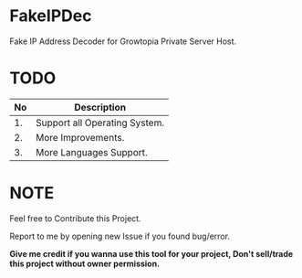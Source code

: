 # FakeIPDec
Fake IP Address Decoder for Growtopia Private Server Host.

# TODO
|No|Description|
|--|-----------|
|1.|Support all Operating System.|
|2.|More Improvements.|
|3.|More Languages Support.|

# NOTE
Feel free to Contribute this Project.

Report to me by opening new Issue if you found bug/error.

**Give me credit if you wanna use this tool for your project, Don't sell/trade this project without owner permission.**

